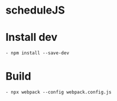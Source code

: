 # scheduleJS


# Install dev
	- npm install --save-dev

# Build
	- npx webpack --config webpack.config.js
	